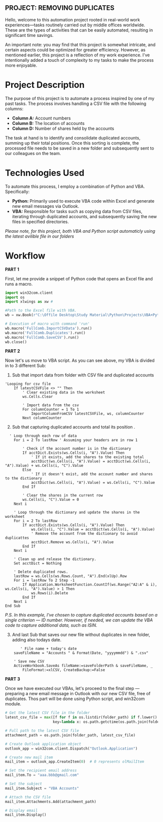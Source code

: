 ## PROJECT: REMOVING DUPLICATES 

Hello, welcome to this automation project rooted in real-world work experiences—tasks routinely carried out by middle offices worldwide. 
These are the types of activities that can be easily automated, resulting in significant time savings.

An important note: you may find that this project is somewhat intricate, and certain aspects could be optimized for greater efficiency. 
However, as mentioned earlier, this project is a reflection of my work experience. I've intentionally added a touch of complexity to my tasks to make the process more enjoyable.

# Project Description

The purpose of this project is to automate a process inspired by one of my past tasks. The process involves handling a CSV file with the following columns:

- **Column A:** Account numbers
- **Column B:** The location of accounts
- **Column D:** Number of shares held by the accounts

The task at hand is to identify and consolidate duplicated accounts, summing up their total positions. Once this sorting is complete, the processed file needs to be saved in a new folder and subsequently sent to our colleagues on the team.

# Technologies Used

To automate this process, I employ a combination of Python and VBA. Specifically:

- **Python:** Primarily used to execute VBA code within Excel and generate new email messages via Outlook. 
- **VBA:** Responsible for tasks such as copying data from CSV files, iterating through duplicated accounts, and subsequently saving the new files in specified directories.
  
*Please note, for this project, both VBA and Python script automaticly using the latest avilible file in our folders*

# Workflow

**PART 1**

First, let me provide a snippet of Python code that opens an Excel file and runs a macro.

```python
import win32com.client
import os
import xlwings as xw #

#Path to the Excel file with VBA.
wb = xw.Book(r"C:\Offile Desktop\Study Material\Python\Projects\VBA+Python\Data\VBA_dup.xlsm")

# Execution of macro with command 'run'
wb.macro('FullComb.ImportCSVData').run() 
wb.macro('FullComb.Duplicates').run()
wb.macro('FullComb.SaveCSV').run()
wb.close()
```

**PART 2**

Now let's us move to VBA script. As you can see above, my VBA is divided in to 3 different Sub:

1. Sub that import data from folder with CSV file and duplicated accounts 

```vba
'Looping for csv file
    If latestCSVFile <> "" Then
        ' Clear existing data in the worksheet
        ws.Cells.Clear

        ' Import data from the csv
        For columnCounter = 1 To 1
            ImportColumnFromCSV latestCSVFile, ws, columnCounter
        Next columnCounter
```

2. Sub that capturing duplicated accounts and total its position .

```vba
  ' Loop through each row of data
    For i = 2 To lastRow ' Assuming your headers are in row 1
        
        ' Check if the account number is in the dictionary
        If acctDict.Exists(ws.Cells(i, "A").Value) Then
            ' If it exists, add the shares to the existing total
            acctDict(ws.Cells(i, "A").Value) = acctDict(ws.Cells(i, "A").Value) + ws.Cells(i, "C").Value
        Else
            ' If it doesn't exist, add the account number and shares to the dictionary
            acctDict(ws.Cells(i, "A").Value) = ws.Cells(i, "C").Value
        End If
        
        ' Clear the shares in the current row
        ws.Cells(i, "C").Value = 0
    Next i
    
    ' Loop through the dictionary and update the shares in the worksheet
    For i = 2 To lastRow
        If acctDict.Exists(ws.Cells(i, "A").Value) Then
            ws.Cells(i, "C").Value = acctDict(ws.Cells(i, "A").Value)
            ' Remove the account from the dictionary to avoid duplicattes
            acctDict.Remove ws.Cells(i, "A").Value
        End If
    Next i
    
    ' Clean up and release the dictionary.
    Set acctDict = Nothing
    
    ' Delete duplicated rows.
    lastRow = ws.Cells(ws.Rows.Count, "A").End(xlUp).Row
    For i = lastRow To 2 Step -1
        If Application.WorksheetFunction.CountIf(ws.Range("A2:A" & i), ws.Cells(i, "A").Value) > 1 Then
            ws.Rows(i).Delete
        End If
    Next i
End Sub
```

*P.S. In this example, I've chosen to capture duplicated accounts based on a single criterion — ID number. However, if needed, we can update the VBA code to capture additional data, such as ISIN.*

3. And last Sub that saves our new file without duplicates in new folder, adding also todays date.

```vba
       ' File name + today's date
    saveFileName = "Accounts " & Format(Date, "yyyymmdd") & ".csv"

    ' Save new CSV
    ActiveWorkbook.SaveAs fileName:=saveFolderPath & saveFileName, _
        FileFormat:=xlCSV, CreateBackup:=False
```

**PART 3**

Once we have executed our VBAs, let's proceed to the final step — preparing a new email message in Outlook with our new CSV file, free of duplicates. Thos part will be done using Python script, and win32com module. 

```python
# Get the latest CSV file in the folder
latest_csv_file = max([f for f in os.listdir(folder_path) if f.lower().endswith('.csv')],
                      key=lambda x: os.path.getctime(os.path.join(folder_path, x)))

# Full path to the latest CSV file
attachment_path = os.path.join(folder_path, latest_csv_file)

# Create Outlook application object
outlook_app = win32com.client.Dispatch("Outlook.Application")

# Create new mail item
mail_item = outlook_app.CreateItem(0)  # 0 represents olMailItem

# Set the recipient email address
mail_item.To = "aaa.bbb@gmail.com"

# Set the subject
mail_item.Subject = "VBA Accounts"

# Attach the CSV file
mail_item.Attachments.Add(attachment_path)

# Display email
mail_item.Display()
```


